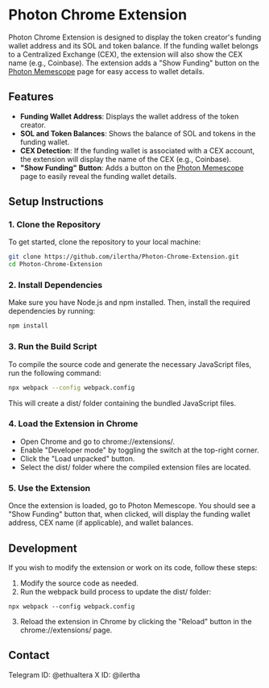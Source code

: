 # Photon Chrome Extension

Photon Chrome Extension is designed to display the token creator's funding wallet address and its SOL and token balance. If the funding wallet belongs to a Centralized Exchange (CEX), the extension will also show the CEX name (e.g., Coinbase). The extension adds a "Show Funding" button on the [Photon Memescope](https://photon-sol.tinyastro.io/en/memescope/*) page for easy access to wallet details.



## Features

- **Funding Wallet Address**: Displays the wallet address of the token creator.
- **SOL and Token Balances**: Shows the balance of SOL and tokens in the funding wallet.
- **CEX Detection**: If the funding wallet is associated with a CEX account, the extension will display the name of the CEX (e.g., Coinbase).
- **"Show Funding" Button**: Adds a button on the [Photon Memescope](https://photon-sol.tinyastro.io/en/memescope/*) page to easily reveal the funding wallet details.

## Setup Instructions

### 1. Clone the Repository

To get started, clone the repository to your local machine:

```bash
git clone https://github.com/ilertha/Photon-Chrome-Extension.git
cd Photon-Chrome-Extension
```

### 2. Install Dependencies

Make sure you have Node.js and npm installed. Then, install the required dependencies by running:

```bash
npm install
```

### 3. Run the Build Script

To compile the source code and generate the necessary JavaScript files, run the following command:

```bash
npx webpack --config webpack.config
```
This will create a dist/ folder containing the bundled JavaScript files.

### 4. Load the Extension in Chrome

- Open Chrome and go to chrome://extensions/.
- Enable "Developer mode" by toggling the switch at the top-right corner.
- Click the "Load unpacked" button.
- Select the dist/ folder where the compiled extension files are located.

### 5. Use the Extension

Once the extension is loaded, go to Photon Memescope. You should see a "Show Funding" button that, when clicked, will display the funding wallet address, CEX name (if applicable), and wallet balances.

## Development

If you wish to modify the extension or work on its code, follow these steps:

1. Modify the source code as needed.
2. Run the webpack build process to update the dist/ folder:

```
npx webpack --config webpack.config
```
3. Reload the extension in Chrome by clicking the "Reload" button in the chrome://extensions/ page.

## Contact

Telegram ID: @ethualtera 
X ID: @ilertha 
